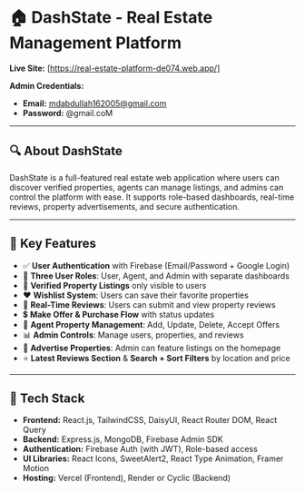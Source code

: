 # 🏠 DashState - Real Estate Management Platform

**Live Site:** [https://real-estate-platform-de074.web.app/]

**Admin Credentials:**
- **Email:** mdabdullah162005@gmail.com
- **Password:** @gmail.coM

---

## 🔍 About DashState

DashState is a full-featured real estate web application where users can discover verified properties, agents can manage listings, and admins can control the platform with ease. It supports role-based dashboards, real-time reviews, property advertisements, and secure authentication.

---

## 🚀 Key Features

- ✅ **User Authentication** with Firebase (Email/Password + Google Login)
- 👤 **Three User Roles**: User, Agent, and Admin with separate dashboards
- 🏡 **Verified Property Listings** only visible to users
- ❤️ **Wishlist System**: Users can save their favorite properties
- 💬 **Real-Time Reviews**: Users can submit and view property reviews
- 💲 **Make Offer & Purchase Flow** with status updates
- 🧾 **Agent Property Management**: Add, Update, Delete, Accept Offers
- 📊 **Admin Controls**: Manage users, properties, and reviews
- 📣 **Advertise Properties**: Admin can feature listings on the homepage
- ⭐ **Latest Reviews Section** & **Search + Sort Filters** by location and price

---

## 🧪 Tech Stack

- **Frontend:** React.js, TailwindCSS, DaisyUI, React Router DOM, React Query
- **Backend:** Express.js, MongoDB, Firebase Admin SDK
- **Authentication:** Firebase Auth (with JWT), Role-based access
- **UI Libraries:** React Icons, SweetAlert2, React Type Animation, Framer Motion
- **Hosting:** Vercel (Frontend), Render or Cyclic (Backend)
